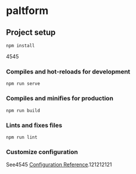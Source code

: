 # paltform

## Project setup
```
npm install
```
4545
### Compiles and hot-reloads for development
```
npm run serve
```

### Compiles and minifies for production
```
npm run build
```

### Lints and fixes files
```
npm run lint
```

### Customize configuration
See4545 [Configuration Reference](https://cli.vuejs.org/config/).121212121
